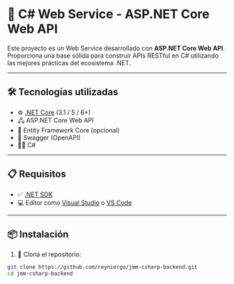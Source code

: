 # 🚀 C# Web Service - ASP.NET Core Web API

Este proyecto es un Web Service desarrollado con **ASP.NET Core Web API**. Proporciona una base sólida para construir APIs RESTful en C# utilizando las mejores prácticas del ecosistema .NET.

---

## 🛠️ Tecnologías utilizadas

- ⚙️ [.NET Core](https://dotnet.microsoft.com/) (3.1 / 5 / 6+)
- 🖧 ASP.NET Core Web API
- 💾 Entity Framework Core (opcional)
- 📄 Swagger (OpenAPI)
- 👨‍💻 C#

---

## 📋 Requisitos

- ✅ [.NET SDK](https://dotnet.microsoft.com/download)
- 💻 Editor como [Visual Studio](https://visualstudio.microsoft.com/) o [VS Code](https://code.visualstudio.com/)

---

## 📦 Instalación

1. 🔁 Clona el repositorio:


```bash
git clone https://github.com/reyniergo/jmm-csharp-backend.git
cd jmm-csharp-backend
